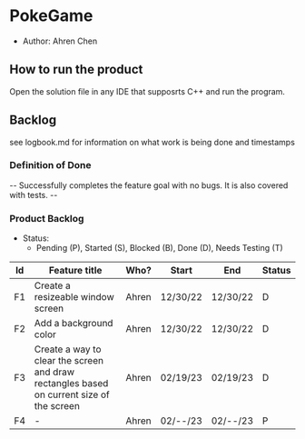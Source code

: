 # PokeGame

  - Author: Ahren Chen

## How to run the product

Open the solution file in any IDE that supposrts C++ and run the program.

## Backlog
see logbook.md for information on what work is being done and timestamps
### Definition of Done

-- Successfully completes the feature goal with no bugs. It is also covered with tests. --

### Product Backlog
* Status:
    * Pending (P), Started (S), Blocked (B), Done (D), Needs Testing (T)

| Id | Feature title | Who? | Start | End | Status |
|:--:|---------------|------|-------|-----|--------|
| F1 | Create a resizeable window screen | Ahren | 12/30/22 | 12/30/22 | D |
| F2 | Add a background color | Ahren | 12/30/22 | 12/30/22 | D |
| F3 | Create a way to clear the screen and draw rectangles based on current size of the screen | Ahren | 02/19/23 | 02/19/23 | D |
| F4 | - | Ahren | 02/--/23 | 02/--/23 | P |